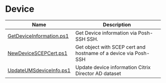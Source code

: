 # Device

| Name      | Description          |
|-----------|----------------------|
| [GetDeviceInformation.ps1](GetDeviceInformation.ps1) | Get Device information via Posh-SSH SSH. |
| [NewDeviceSCEPCert.ps1](NewDeviceSCEPCert.ps1) | Get object with SCEP cert and hostname of a device via Posh-SSH |
| [UpdateUMSdeviceInfo.ps1](UpdateUMSdeviceInfo.ps1) | Update device information Citrix Director AD dataset |
